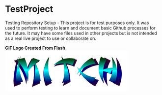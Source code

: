 # TestProject

Testing Repository Setup - This project is for test purposes only.  It was used to perform testing to learn and document basic Github processes for the future.  It may have some files used in other projects but is not intended as a real live project to use or collaborate on.

**GIF Logo Created From Flash**<br/>
![](https://github.com/TheMitchWorksPro/TestProject/blob/master/html_mitch_logo/Mitch_LogoBG.gif)
